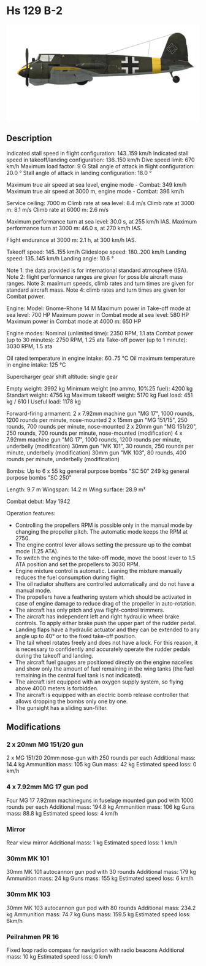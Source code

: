 # Hs 129 B-2

![hs129b2](../images/hs129b2.png)

## Description

Indicated stall speed in flight configuration: 143..159 km/h
Indicated stall speed in takeoff/landing configuration: 136..150 km/h
Dive speed limit: 670 km/h
Maximum load factor: 9 G
Stall angle of attack in flight configuration: 20.0 °
Stall angle of attack in landing configuration: 18.0 °

Maximum true air speed at sea level, engine mode - Combat: 349 km/h
Maximum true air speed at 3000 m, engine mode - Combat: 396 km/h

Service ceiling: 7000 m
Climb rate at sea level: 8.4 m/s
Climb rate at 3000 m: 8.1 m/s
Climb rate at 6000 m: 2.6 m/s

Maximum performance turn at sea level: 30.0 s, at 255 km/h IAS.
Maximum performance turn at 3000 m: 46.0 s, at 270 km/h IAS.

Flight endurance at 3000 m: 2.1 h, at 300 km/h IAS.

Takeoff speed: 145..155 km/h
Glideslope speed: 180..200 km/h
Landing speed: 135..145 km/h
Landing angle: 10.6 °

Note 1: the data provided is for international standard atmosphere (ISA).
Note 2: flight performance ranges are given for possible aircraft mass ranges.
Note 3: maximum speeds, climb rates and turn times are given for standard aircraft mass.
Note 4: climb rates and turn times are given for Combat power.

Engine:
Model: Gnome-Rhone 14 M
Maximum power in Take-off mode at sea level: 700 HP
Maximum power in Combat mode at sea level: 580 HP
Maximum power in Combat mode at 4000 m: 650 HP

Engine modes:
Nominal (unlimited time): 2350 RPM, 1.1 ata
Combat power (up to 30 minutes): 2750 RPM, 1.25 ata
Take-off power (up to 1 minute): 3030 RPM, 1.5 ata

Oil rated temperature in engine intake: 60..75 °C
Oil maximum temperature in engine intake: 125 °C

Supercharger gear shift altitude: single gear

Empty weight: 3992 kg
Minimum weight (no ammo, 10%25 fuel): 4200 kg
Standart weight: 4756 kg
Maximum takeoff weight: 5170 kg
Fuel load: 451 kg / 610 l
Useful load: 1178 kg

Forward-firing armament:
2 x 7.92mm machine gun "MG 17", 1000 rounds, 1200 rounds per minute, nose-mounted
2 x 15mm gun "MG 151/15", 250 rounds, 700 rounds per minute, nose-mounted
2 x 20mm gun "MG 151/20", 250 rounds, 700 rounds per minute, nose-mounted (modification)
4 x 7.92mm machine gun "MG 17", 1000 rounds, 1200 rounds per minute, underbelly (modification)
30mm gun "MK 101", 30 rounds, 250 rounds per minute, underbelly (modification)
30mm gun "MK 103", 80 rounds, 400 rounds per minute, underbelly (modification)

Bombs:
Up to 6 x 55 kg general purpose bombs "SC 50"
249 kg general purpose bombs "SC 250"

Length: 9.7 m
Wingspan: 14.2 m
Wing surface: 28.9 m²

Combat debut: May 1942

Operation features:
- Controlling the propellers RPM is possible only in the manual mode by changing the propeller pitch. The automatic mode keeps the RPM at 2750.
- The engine control lever allows setting the pressure up to the combat mode (1.25 ATA).
- To switch the engines to the take-off mode, move the boost lever to 1.5 ATA position and set the propellers to 3030 RPM.
- Engine mixture control is automatic. Leaning the mixture manually reduces the fuel consumption during flight.
- The oil radiator shutters are controlled automatically and do not have a manual mode.
- The propellers have a feathering system which should be activated in case of engine damage to reduce drag of the propeller in auto-rotation.
- The aircraft has only pitch and yaw flight-control trimmers.
- The aircraft has independent left and right hydraulic wheel brake controls. To apply either brake push the upper part of the rudder pedal.
- Landing flaps have a hydraulic actuator and they can be extended to any angle up to 40° or to the fixed take-off position.
- The tail wheel rotates freely and does not have a lock. For this reason, it is necessary to confidently and accurately operate the rudder pedals during the takeoff and landing.
- The aircraft fuel gauges are positioned directly on the engine nacelles and show only the amount of fuel remaining in the wing tanks (the fuel remaining in the central fuel tank is not indicated).
- The aircraft isnt equipped with an oxygen supply system, so flying above 4000 meters is forbidden.
- The aircraft is equipped with an electric bomb release controller that allows dropping the bombs only one by one.
- The gunsight has a sliding sun-filter.


## Modifications


### 2 x 20mm MG 151/20 gun

2 x MG 151/20 20mm nose-gun with 250 rounds per each
Additional mass: 14.4 kg
Ammunition mass: 105 kg
Gun mass: 42 kg
Estimated speed loss: 0 km/h

### 4 x 7.92mm MG 17 gun pod

Four MG 17 7.92mm machineguns in fuselage mounted gun pod with 1000 rounds per each
Additional mass: 194.8 kg
Ammunition mass: 106 kg
Guns mass: 88.8 kg
Estimated speed loss: 4 km/h

### Mirror

Rear view mirror
Additional mass: 1 kg
Estimated speed loss: 1 km/h

### 30mm MK 101

30mm MK 101 autocannon gun pod with 30 rounds
Additional mass: 179 kg
Ammunition mass: 24 kg
Guns mass: 155 kg
Estimated speed loss: 6 km/h

### 30mm MK 103

30mm MK 103 autocannon gun pod with 80 rounds
Additional mass: 234.2 kg
Ammunition mass: 74.7 kg
Guns mass: 159.5 kg
Estimated speed loss: 6km/h

### Peilrahmen PR 16

Fixed loop radio compass for navigation with radio beacons
Additional mass: 10 kg
Estimated speed loss: 0 km/h
